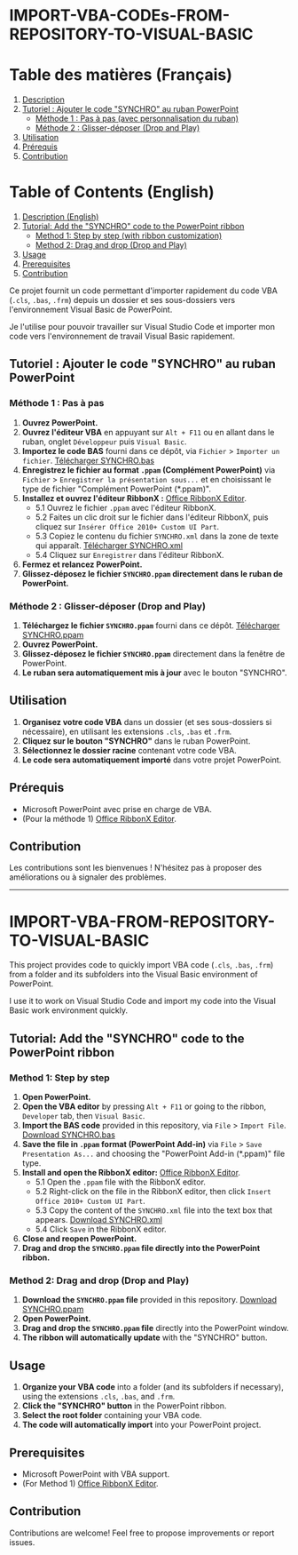 # IMPORT-VBA-CODEs-FROM-REPOSITORY-TO-VISUAL-BASIC

# Table des matières (Français)

1.  [Description](#import-vba-from-repository-to-visual-basic)
2.  [Tutoriel : Ajouter le code "SYNCHRO" au ruban PowerPoint](#tutoriel--ajouter-le-code-synchro-au-ruban-powerpoint)
    * [Méthode 1 : Pas à pas (avec personnalisation du ruban)](#méthode-1--pas-à-pas-avec-personnalisation-du-ruban)
    * [Méthode 2 : Glisser-déposer (Drop and Play)](#méthode-2--glisser-déposer-drop-and-play)
3.  [Utilisation](#utilisation)
4.  [Prérequis](#prérequis)
5.  [Contribution](#contribution)

# Table of Contents (English)

1.  [Description (English)](#import-vba-from-repository-to-visual-basic-1)
2.  [Tutorial: Add the "SYNCHRO" code to the PowerPoint ribbon](#tutorial--add-the-synchro-code-to-the-powerpoint-ribbon)
    * [Method 1: Step by step (with ribbon customization)](#method-1--step-by-step-with-ribbon-customization)
    * [Method 2: Drag and drop (Drop and Play)](#method-2--drag-and-drop-drop-and-play)
3.  [Usage](#usage-1)
4.  [Prerequisites](#prerequisites)
5.  [Contribution](#contribution-1)

Ce projet fournit un code permettant d'importer rapidement du code VBA (`.cls`, `.bas`, `.frm`) depuis un dossier et ses sous-dossiers vers l'environnement Visual Basic de PowerPoint.

Je l'utilise pour pouvoir travailler sur Visual Studio Code et importer mon code vers l'environnement de travail Visual Basic rapidement.

## Tutoriel : Ajouter le code "SYNCHRO" au ruban PowerPoint

### Méthode 1 : Pas à pas

1.  **Ouvrez PowerPoint.**
2.  **Ouvrez l'éditeur VBA** en appuyant sur `Alt + F11` ou en allant dans le ruban, onglet `Développeur` puis `Visual Basic`.
3.  **Importez le code BAS** fourni dans ce dépôt, via `Fichier` > `Importer un fichier`. [Télécharger SYNCHRO.bas](https://github.com/Tangui-Gouirand/Synchroniser-VBA-POWERPOINT/blob/main/SYNCHRO.bas)
4.  **Enregistrez le fichier au format `.ppam` (Complément PowerPoint)** via `Fichier` > `Enregistrer la présentation sous...` et en choisissant le type de fichier "Complément PowerPoint (*.ppam)".
5.  **Installez et ouvrez l'éditeur RibbonX :** [Office RibbonX Editor](https://github.com/fernandreu/office-ribbonx-editor).
    * 5.1 Ouvrez le fichier `.ppam` avec l'éditeur RibbonX.
    * 5.2 Faites un clic droit sur le fichier dans l'éditeur RibbonX, puis cliquez sur `Insérer Office 2010+ Custom UI Part`.
    * 5.3 Copiez le contenu du fichier `SYNCHRO.xml` dans la zone de texte qui apparaît. [Télécharger SYNCHRO.xml](https://github.com/Tangui-Gouirand/Synchroniser-VBA-POWERPOINT/blob/main/SYNCHRO.xml)
    * 5.4 Cliquez sur `Enregistrer` dans l'éditeur RibbonX.
6.  **Fermez et relancez PowerPoint.**
7.  **Glissez-déposez le fichier `SYNCHRO.ppam` directement dans le ruban de PowerPoint.**

### Méthode 2 : Glisser-déposer (Drop and Play)

1.  **Téléchargez le fichier `SYNCHRO.ppam`** fourni dans ce dépôt. [Télécharger SYNCHRO.ppam](https://github.com/Tangui-Gouirand/Synchroniser-VBA-POWERPOINT/blob/main/Synchro.ppam)
2.  **Ouvrez PowerPoint.**
3.  **Glissez-déposez le fichier `SYNCHRO.ppam`** directement dans la fenêtre de PowerPoint.
4.  **Le ruban sera automatiquement mis à jour** avec le bouton "SYNCHRO".

## Utilisation

1.  **Organisez votre code VBA** dans un dossier (et ses sous-dossiers si nécessaire), en utilisant les extensions `.cls`, `.bas` et `.frm`.
2.  **Cliquez sur le bouton "SYNCHRO"** dans le ruban PowerPoint.
3.  **Sélectionnez le dossier racine** contenant votre code VBA.
4.  **Le code sera automatiquement importé** dans votre projet PowerPoint.

## Prérequis

* Microsoft PowerPoint avec prise en charge de VBA.
* (Pour la méthode 1) [Office RibbonX Editor](https://github.com/fernandreu/office-ribbonx-editor).

## Contribution

Les contributions sont les bienvenues ! N'hésitez pas à proposer des améliorations ou à signaler des problèmes.

---

# IMPORT-VBA-FROM-REPOSITORY-TO-VISUAL-BASIC

This project provides code to quickly import VBA code (`.cls`, `.bas`, `.frm`) from a folder and its subfolders into the Visual Basic environment of PowerPoint.

I use it to work on Visual Studio Code and import my code into the Visual Basic work environment quickly.

## Tutorial: Add the "SYNCHRO" code to the PowerPoint ribbon

### Method 1: Step by step

1.  **Open PowerPoint.**
2.  **Open the VBA editor** by pressing `Alt + F11` or going to the ribbon, `Developer` tab, then `Visual Basic`.
3.  **Import the BAS code** provided in this repository, via `File` > `Import File`. [Download SYNCHRO.bas](https://github.com/Tangui-Gouirand/Synchroniser-VBA-POWERPOINT/blob/main/SYNCHRO.bas)
4.  **Save the file in `.ppam` format (PowerPoint Add-in)** via `File` > `Save Presentation As...` and choosing the "PowerPoint Add-in (*.ppam)" file type.
5.  **Install and open the RibbonX editor:** [Office RibbonX Editor](https://github.com/fernandreu/office-ribbonx-editor).
    * 5.1 Open the `.ppam` file with the RibbonX editor.
    * 5.2 Right-click on the file in the RibbonX editor, then click `Insert Office 2010+ Custom UI Part`.
    * 5.3 Copy the content of the `SYNCHRO.xml` file into the text box that appears. [Download SYNCHRO.xml](https://github.com/Tangui-Gouirand/Synchroniser-VBA-POWERPOINT/blob/main/SYNCHRO.xml)
    * 5.4 Click `Save` in the RibbonX editor.
6.  **Close and reopen PowerPoint.**
7.  **Drag and drop the `SYNCHRO.ppam` file directly into the PowerPoint ribbon.**

### Method 2: Drag and drop (Drop and Play)

1.  **Download the `SYNCHRO.ppam` file** provided in this repository. [Download SYNCHRO.ppam](https://github.com/Tangui-Gouirand/Synchroniser-VBA-POWERPOINT/blob/main/Synchro.ppam)
2.  **Open PowerPoint.**
3.  **Drag and drop the `SYNCHRO.ppam` file** directly into the PowerPoint window.
4.  **The ribbon will automatically update** with the "SYNCHRO" button.

## Usage

1.  **Organize your VBA code** into a folder (and its subfolders if necessary), using the extensions `.cls`, `.bas`, and `.frm`.
2.  **Click the "SYNCHRO" button** in the PowerPoint ribbon.
3.  **Select the root folder** containing your VBA code.
4.  **The code will automatically import** into your PowerPoint project.

## Prerequisites

* Microsoft PowerPoint with VBA support.
* (For Method 1) [Office RibbonX Editor](https://github.com/fernandreu/office-ribbonx-editor).

## Contribution

Contributions are welcome! Feel free to propose improvements or report issues.
